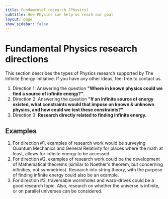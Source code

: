 ```yaml
---
title: Fundamental research (Physics)
subtitle: How Physics can help us reach our goal
layout: page
show_sidebar: false
---
```


# Fundamental Physics research directions
This section describes the types of Physics research 
supported by The Infinite Energy Initiative. If you have
any other ideas, feel free to contact us.
1. Direction 1: Answering the question <b>"Where in known physics could
we find a source of infinite energy?"</b>. 
2. Direction 2: Answering the question <b>"If an infinite source of energy 
existed, what constraints would that impose on known & 
unknown physics, and how could we test these 
constraints?"</b>. 
3. Direction 3: <b>Research directly related to finding infinite energy.</b>

## Examples
1. For direction #1, examples of 
research work would be surveying Quantum
Mechanics and General Relativity for places where the
math at least, allows for infinite energy to be accessed.
2. For direction #2, examples of research work could be
the development of Mathematical theorems
(similar to Noether's theorem, but concerning infinities,
not symmetries). Research into string theory, with the 
purpose of finding infinite energy could also be an example.
3. For direction #3, traversable wormholes and warp-drives
could be a good research topic. Also, research on whether 
the universe is infinite, or on parallel universes can 
be considered.
